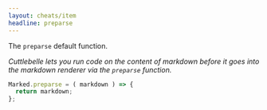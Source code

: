 ```yaml
---
layout: cheats/item
headline: preparse
---
```


The `preparse` default function.

_Cuttlebelle lets you run code on the content of markdown before it goes into the markdown renderer via the `preparse` function._

```js
Marked.preparse = ( markdown ) => {
  return markdown;
};
```
